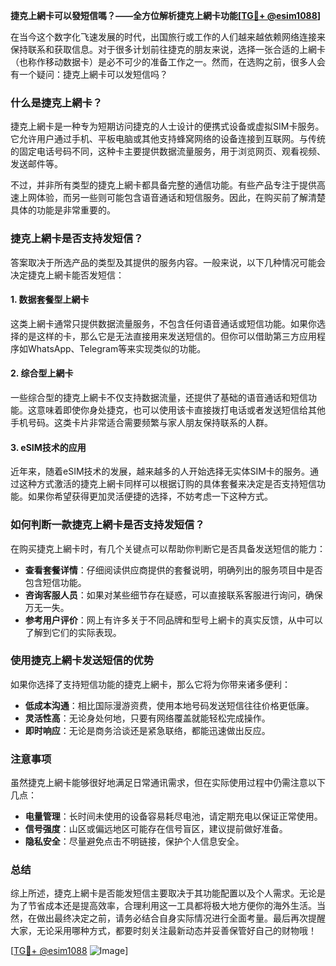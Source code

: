 **捷克上網卡可以發短信嗎？——全方位解析捷克上網卡功能[[TG💪+ @esim1088](https://t.me/s/esim1088)]**

在当今这个数字化飞速发展的时代，出国旅行或工作的人们越来越依赖网络连接来保持联系和获取信息。对于很多计划前往捷克的朋友来说，选择一张合适的上網卡（也称作移动数据卡）是必不可少的准备工作之一。然而，在选购之前，很多人会有一个疑问：捷克上網卡可以发短信吗？

### 什么是捷克上網卡？

捷克上網卡是一种专为短期访问捷克的人士设计的便携式设备或虚拟SIM卡服务。它允许用户通过手机、平板电脑或其他支持蜂窝网络的设备连接到互联网。与传统的固定电话号码不同，这种卡主要提供数据流量服务，用于浏览网页、观看视频、发送邮件等。

不过，并非所有类型的捷克上網卡都具备完整的通信功能。有些产品专注于提供高速上网体验，而另一些则可能包含语音通话和短信服务。因此，在购买前了解清楚具体的功能是非常重要的。

### 捷克上網卡是否支持发短信？

答案取决于所选产品的类型及其提供的服务内容。一般来说，以下几种情况可能会决定捷克上網卡能否发短信：

#### 1. 数据套餐型上網卡
这类上網卡通常只提供数据流量服务，不包含任何语音通话或短信功能。如果你选择的是这样的卡，那么它是无法直接用来发送短信的。但你可以借助第三方应用程序如WhatsApp、Telegram等来实现类似的功能。

#### 2. 综合型上網卡
一些综合型的捷克上網卡不仅支持数据流量，还提供了基础的语音通话和短信功能。这意味着即使你身处捷克，也可以使用该卡直接拨打电话或者发送短信给其他手机号码。这类卡片非常适合需要频繁与家人朋友保持联系的人群。

#### 3. eSIM技术的应用
近年来，随着eSIM技术的发展，越来越多的人开始选择无实体SIM卡的服务。通过这种方式激活的捷克上網卡同样可以根据订购的具体套餐来决定是否支持短信功能。如果你希望获得更加灵活便捷的选择，不妨考虑一下这种方式。

### 如何判断一款捷克上網卡是否支持发短信？

在购买捷克上網卡时，有几个关键点可以帮助你判断它是否具备发送短信的能力：

- **查看套餐详情**：仔细阅读供应商提供的套餐说明，明确列出的服务项目中是否包含短信功能。
- **咨询客服人员**：如果对某些细节存在疑惑，可以直接联系客服进行询问，确保万无一失。
- **参考用户评价**：网上有许多关于不同品牌和型号上網卡的真实反馈，从中可以了解到它们的实际表现。

### 使用捷克上網卡发送短信的优势

如果你选择了支持短信功能的捷克上網卡，那么它将为你带来诸多便利：

- **低成本沟通**：相比国际漫游资费，使用本地号码发送短信往往价格更低廉。
- **灵活性高**：无论身处何地，只要有网络覆盖就能轻松完成操作。
- **即时响应**：无论是商务洽谈还是紧急联络，都能迅速做出反应。

### 注意事项

虽然捷克上網卡能够很好地满足日常通讯需求，但在实际使用过程中仍需注意以下几点：

- **电量管理**：长时间未使用的设备容易耗尽电池，请定期充电以保证正常使用。
- **信号强度**：山区或偏远地区可能存在信号盲区，建议提前做好准备。
- **隐私安全**：尽量避免点击不明链接，保护个人信息安全。

### 总结

综上所述，捷克上網卡是否能发短信主要取决于其功能配置以及个人需求。无论是为了节省成本还是提高效率，合理利用这一工具都将极大地方便你的海外生活。当然，在做出最终决定之前，请务必结合自身实际情况进行全面考量。最后再次提醒大家，无论采用哪种方式，都要时刻关注最新动态并妥善保管好自己的财物哦！

[[TG💪+ @esim1088](https://t.me/s/esim1088) ![Image](https://i.postimg.cc/4NQfJmqS/Snipaste-2025-05-13-00-14-12.png)]